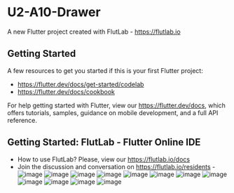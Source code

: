 # U2-A10-Drawer

A new Flutter project created with FlutLab - https://flutlab.io

## Getting Started

A few resources to get you started if this is your first Flutter project:

- https://flutter.dev/docs/get-started/codelab
- https://flutter.dev/docs/cookbook

For help getting started with Flutter, view our
https://flutter.dev/docs, which offers tutorials,
samples, guidance on mobile development, and a full API reference.

## Getting Started: FlutLab - Flutter Online IDE

- How to use FlutLab? Please, view our https://flutlab.io/docs
- Join the discussion and conversation on https://flutlab.io/residents
-![image](https://github.com/MartinezI128/u2_act10_Drawer/assets/147106433/5abd8677-4cbe-476b-8d4e-fdcce0ba95e9)
![image](https://github.com/MartinezI128/u2_act10_Drawer/assets/147106433/37026727-51c7-4cca-8b0b-25431e8121b7)
![image](https://github.com/MartinezI128/u2_act10_Drawer/assets/147106433/05953127-cda5-4f0c-848b-6965091e58d3)
![image](https://github.com/MartinezI128/u2_act10_Drawer/assets/147106433/e3b62715-781f-44ee-9615-707352070bc2)
![image](https://github.com/MartinezI128/u2_act10_Drawer/assets/147106433/dfa57ea0-846b-4b1e-be4a-0d36f7b3f7f7)
![image](https://github.com/MartinezI128/u2_act10_Drawer/assets/147106433/228a34b0-88ee-4860-8761-dee559c4754b)
![image](https://github.com/MartinezI128/u2_act10_Drawer/assets/147106433/5daf0329-9f1d-4b3d-aa7f-c7a99f6b6fcc)
![image](https://github.com/MartinezI128/u2_act10_Drawer/assets/147106433/f970d48c-8cdd-4776-be1e-c04511390ecb)
![image](https://github.com/MartinezI128/u2_act10_Drawer/assets/147106433/169a9bdd-4fa3-4bae-86fe-ba2c0224deea)
![image](https://github.com/MartinezI128/u2_act10_Drawer/assets/147106433/f57af216-cfbf-4c3c-b27f-775cf9a0c2fc)
![image](https://github.com/MartinezI128/u2_act10_Drawer/assets/147106433/0ef1af02-550a-4a15-a188-9aa73cf19f85)
![image](https://github.com/MartinezI128/u2_act10_Drawer/assets/147106433/a793a5d4-3f0e-44d8-8d36-66fce47782d6)
